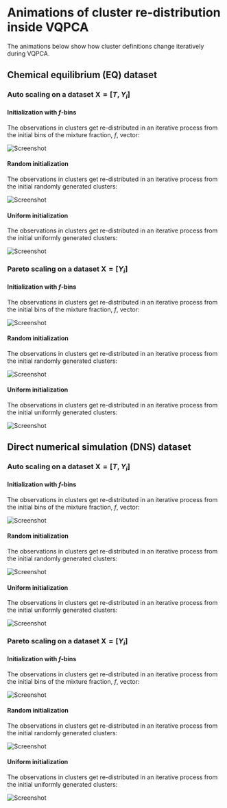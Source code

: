 
# Animations of cluster re-distribution inside VQPCA

The animations below show how cluster definitions change iteratively during VQPCA.

## Chemical equilibrium (EQ) dataset

### Auto scaling on a dataset $\mathbf{X} = [T, Y_i]$

#### Initialization with $f$-bins

The observations in clusters get re-distributed in an iterative process from the initial bins of the mixture fraction, $f$, vector:

![Screenshot](clusters-animation-EQ-CH4-VQPCA-idx0mf-scaling-auto-q1-k8.gif)

#### Random initialization

The observations in clusters get re-distributed in an iterative process from the initial randomly generated clusters:

![Screenshot](clusters-animation-EQ-CH4-VQPCA-idx0randombest-scaling-auto-q1-k8.gif)

#### Uniform initialization

The observations in clusters get re-distributed in an iterative process from the initial uniformly generated clusters:

![Screenshot](clusters-animation-EQ-CH4-VQPCA-idx0uniform-scaling-auto-q1-k8.gif)

### Pareto scaling on a dataset $\mathbf{X} = [Y_i]$

#### Initialization with $f$-bins

The observations in clusters get re-distributed in an iterative process from the initial bins of the mixture fraction, $f$, vector:

![Screenshot](clusters-animation-EQ-CH4-VQPCA-idx0mf-scaling-pareto-q1-k8.gif)

#### Random initialization

The observations in clusters get re-distributed in an iterative process from the initial randomly generated clusters:

![Screenshot](clusters-animation-EQ-CH4-VQPCA-idx0randombest-scaling-pareto-q1-k8.gif)

#### Uniform initialization

The observations in clusters get re-distributed in an iterative process from the initial uniformly generated clusters:

![Screenshot](clusters-animation-EQ-CH4-VQPCA-idx0uniform-scaling-pareto-q1-k8.gif)

## Direct numerical simulation (DNS) dataset

### Auto scaling on a dataset $\mathbf{X} = [T, Y_i]$

#### Initialization with $f$-bins

The observations in clusters get re-distributed in an iterative process from the initial bins of the mixture fraction, $f$, vector:

![Screenshot](clusters-animation-DNS-VQPCA-idx0mf-scaling-auto-q3-k4.gif)

#### Random initialization

The observations in clusters get re-distributed in an iterative process from the initial randomly generated clusters:

![Screenshot](clusters-animation-DNS-VQPCA-idx0randombest-scaling-auto-q3-k4.gif)

#### Uniform initialization

The observations in clusters get re-distributed in an iterative process from the initial uniformly generated clusters:

![Screenshot](clusters-animation-DNS-VQPCA-idx0uniform-scaling-auto-q3-k4.gif)

### Pareto scaling on a dataset $\mathbf{X} = [Y_i]$

#### Initialization with $f$-bins

The observations in clusters get re-distributed in an iterative process from the initial bins of the mixture fraction, $f$, vector:

![Screenshot](clusters-animation-DNS-VQPCA-idx0mf-scaling-pareto-q3-k4.gif)

#### Random initialization

The observations in clusters get re-distributed in an iterative process from the initial randomly generated clusters:

![Screenshot](clusters-animation-DNS-VQPCA-idx0randombest-scaling-pareto-q3-k4.gif)

#### Uniform initialization

The observations in clusters get re-distributed in an iterative process from the initial uniformly generated clusters:

![Screenshot](clusters-animation-DNS-VQPCA-idx0uniform-scaling-pareto-q3-k4.gif)
